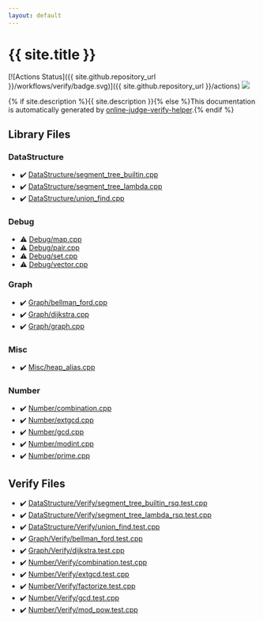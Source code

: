 ```yaml
---
layout: default
---
```


<!-- mathjax config similar to math.stackexchange -->
<script type="text/javascript" async
  src="https://cdnjs.cloudflare.com/ajax/libs/mathjax/2.7.5/MathJax.js?config=TeX-MML-AM_CHTML">
</script>
<script type="text/x-mathjax-config">
  MathJax.Hub.Config({
    TeX: { equationNumbers: { autoNumber: "AMS" }},
    tex2jax: {
      inlineMath: [ ['$','$'] ],
      processEscapes: true
    },
    "HTML-CSS": { matchFontHeight: false },
    displayAlign: "left",
    displayIndent: "2em"
  });
</script>

<script type="text/javascript" src="https://cdnjs.cloudflare.com/ajax/libs/jquery/3.4.1/jquery.min.js"></script>
<script src="https://cdn.jsdelivr.net/npm/jquery-balloon-js@1.1.2/jquery.balloon.min.js" integrity="sha256-ZEYs9VrgAeNuPvs15E39OsyOJaIkXEEt10fzxJ20+2I=" crossorigin="anonymous"></script>
<script type="text/javascript" src="assets/js/copy-button.js"></script>
<link rel="stylesheet" href="assets/css/copy-button.css" />


# {{ site.title }}

[![Actions Status]({{ site.github.repository_url }}/workflows/verify/badge.svg)]({{ site.github.repository_url }}/actions)
<a href="{{ site.github.repository_url }}"><img src="https://img.shields.io/github/last-commit/{{ site.github.owner_name }}/{{ site.github.repository_name }}" /></a>

{% if site.description %}{{ site.description }}{% else %}This documentation is automatically generated by <a href="https://github.com/kmyk/online-judge-verify-helper">online-judge-verify-helper</a>.{% endif %}

## Library Files

<div id="5e248f107086635fddcead5bf28943fc"></div>

### DataStructure

* :heavy_check_mark: <a href="library/DataStructure/segment_tree_builtin.cpp.html">DataStructure/segment_tree_builtin.cpp</a>
* :heavy_check_mark: <a href="library/DataStructure/segment_tree_lambda.cpp.html">DataStructure/segment_tree_lambda.cpp</a>
* :heavy_check_mark: <a href="library/DataStructure/union_find.cpp.html">DataStructure/union_find.cpp</a>


<div id="a603905470e2a5b8c13e96b579ef0dba"></div>

### Debug

* :warning: <a href="library/Debug/map.cpp.html">Debug/map.cpp</a>
* :warning: <a href="library/Debug/pair.cpp.html">Debug/pair.cpp</a>
* :warning: <a href="library/Debug/set.cpp.html">Debug/set.cpp</a>
* :warning: <a href="library/Debug/vector.cpp.html">Debug/vector.cpp</a>


<div id="4cdbd2bafa8193091ba09509cedf94fd"></div>

### Graph

* :heavy_check_mark: <a href="library/Graph/bellman_ford.cpp.html">Graph/bellman_ford.cpp</a>
* :heavy_check_mark: <a href="library/Graph/dijkstra.cpp.html">Graph/dijkstra.cpp</a>
* :heavy_check_mark: <a href="library/Graph/graph.cpp.html">Graph/graph.cpp</a>


<div id="74248c725e00bf9fe04df4e35b249a19"></div>

### Misc

* :heavy_check_mark: <a href="library/Misc/heap_alias.cpp.html">Misc/heap_alias.cpp</a>


<div id="b2ee912b91d69b435159c7c3f6df7f5f"></div>

### Number

* :heavy_check_mark: <a href="library/Number/combination.cpp.html">Number/combination.cpp</a>
* :heavy_check_mark: <a href="library/Number/extgcd.cpp.html">Number/extgcd.cpp</a>
* :heavy_check_mark: <a href="library/Number/gcd.cpp.html">Number/gcd.cpp</a>
* :heavy_check_mark: <a href="library/Number/modint.cpp.html">Number/modint.cpp</a>
* :heavy_check_mark: <a href="library/Number/prime.cpp.html">Number/prime.cpp</a>


## Verify Files

* :heavy_check_mark: <a href="verify/DataStructure/Verify/segment_tree_builtin_rsq.test.cpp.html">DataStructure/Verify/segment_tree_builtin_rsq.test.cpp</a>
* :heavy_check_mark: <a href="verify/DataStructure/Verify/segment_tree_lambda_rsq.test.cpp.html">DataStructure/Verify/segment_tree_lambda_rsq.test.cpp</a>
* :heavy_check_mark: <a href="verify/DataStructure/Verify/union_find.test.cpp.html">DataStructure/Verify/union_find.test.cpp</a>
* :heavy_check_mark: <a href="verify/Graph/Verify/bellman_ford.test.cpp.html">Graph/Verify/bellman_ford.test.cpp</a>
* :heavy_check_mark: <a href="verify/Graph/Verify/dijkstra.test.cpp.html">Graph/Verify/dijkstra.test.cpp</a>
* :heavy_check_mark: <a href="verify/Number/Verify/combination.test.cpp.html">Number/Verify/combination.test.cpp</a>
* :heavy_check_mark: <a href="verify/Number/Verify/extgcd.test.cpp.html">Number/Verify/extgcd.test.cpp</a>
* :heavy_check_mark: <a href="verify/Number/Verify/factorize.test.cpp.html">Number/Verify/factorize.test.cpp</a>
* :heavy_check_mark: <a href="verify/Number/Verify/gcd.test.cpp.html">Number/Verify/gcd.test.cpp</a>
* :heavy_check_mark: <a href="verify/Number/Verify/mod_pow.test.cpp.html">Number/Verify/mod_pow.test.cpp</a>


